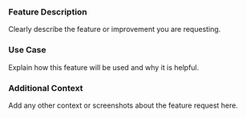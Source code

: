 ### Feature Description
Clearly describe the feature or improvement you are requesting.

### Use Case
Explain how this feature will be used and why it is helpful.

### Additional Context
Add any other context or screenshots about the feature request here.
